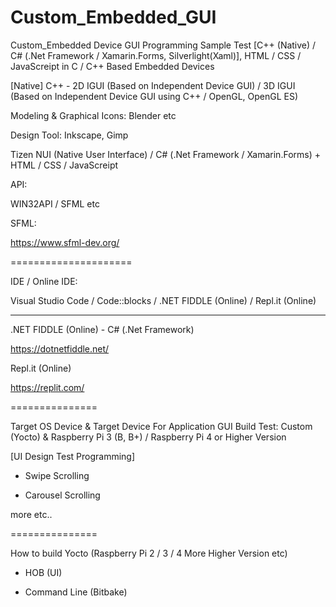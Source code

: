 # Custom_Embedded_GUI
Custom_Embedded Device GUI Programming Sample Test [C++ (Native) / C# (.Net Framework  / Xamarin.Forms,  Silverlight(Xaml)], HTML / CSS / JavaScreipt in C / C++ Based Embedded Devices

[Native] C++ - 2D IGUI (Based on Independent Device GUI) / 3D IGUI (Based on Independent Device GUI using C++ / OpenGL, OpenGL ES)

Modeling & Graphical Icons: Blender etc

Design Tool: Inkscape, Gimp

Tizen NUI (Native User Interface) / C# (.Net Framework  / Xamarin.Forms) + HTML / CSS / JavaScreipt

API:

WIN32API / SFML etc

SFML:

https://www.sfml-dev.org/

=====================

IDE / Online IDE:

Visual Studio Code / Code::blocks / .NET FIDDLE (Online) / Repl.it (Online)

---------------------

.NET FIDDLE (Online) - C# (.Net Framework)

https://dotnetfiddle.net/

Repl.it (Online)

https://replit.com/

===============

Target OS Device & Target Device For Application GUI Build Test: Custom (Yocto) & Raspberry Pi 3 (B, B+) / Raspberry Pi 4 or Higher Version   

[UI Design Test Programming]

- Swipe Scrolling

- Carousel Scrolling

more etc..

===============

How to build Yocto (Raspberry Pi 2 / 3 / 4 More Higher Version etc)

- HOB (UI)

- Command Line (Bitbake)
